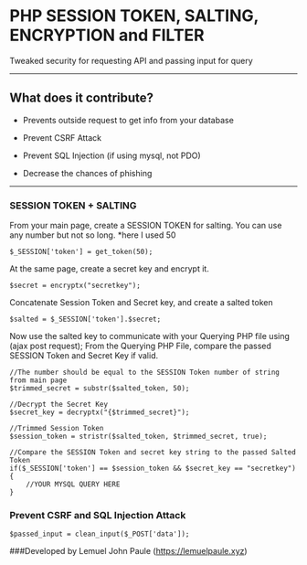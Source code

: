 # PHP SESSION TOKEN, SALTING, ENCRYPTION and FILTER

Tweaked security for requesting API and passing input for query

-----------------------

## What does it contribute? 

*	Prevents outside request to get info from your database

*   Prevent CSRF Attack

*   Prevent SQL Injection (if using mysql, not PDO)

*	Decrease the chances of phishing

-------

### SESSION TOKEN + SALTING

From your main page, create a SESSION TOKEN for salting. You can use any number but not so long. *here I used 50
    
    $_SESSION['token'] = get_token(50); 
    
At the same page, create a secret key and encrypt it.

	$secret = encryptx("secretkey");

Concatenate Session Token and Secret key, and create a salted token

	$salted = $_SESSION['token'].$secret;


Now use the salted key to communicate with your Querying PHP file using (ajax post request);
From the Querying PHP File, compare the passed SESSION Token and Secret Key if valid.

	//The number should be equal to the SESSION Token number of string from main page
	$trimmed_secret = substr($salted_token, 50);

	//Decrypt the Secret Key
	$secret_key = decryptx("{$trimmed_secret}");

	//Trimmed Session Token
	$session_token = stristr($salted_token, $trimmed_secret, true);

	//Compare the SESSION Token and secret key string to the passed Salted Token
	if($_SESSION['token'] == $session_token && $secret_key == "secretkey"){
		//YOUR MYSQL QUERY HERE
	}	


### Prevent CSRF and SQL Injection Attack

	$passed_input = clean_input($_POST['data']);

    
###Developed by Lemuel John Paule (https://lemuelpaule.xyz)
